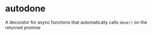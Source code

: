 # autodone
A decorator for async functions that automatically calls `done()` on the returned promise
